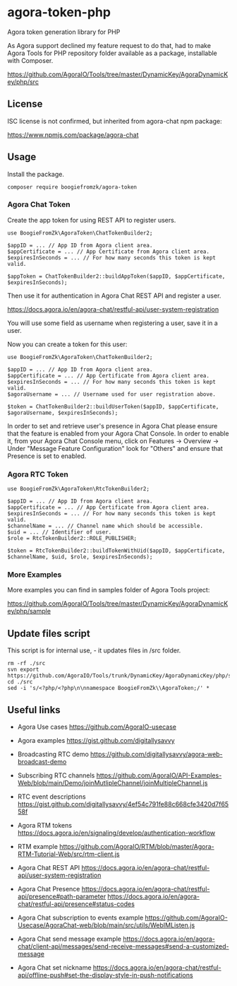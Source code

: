 # agora-token-php
Agora token generation library for PHP

As Agora support declined my feature request to do that, had to make Agora Tools for PHP repository folder available as a package, installable with Composer.

https://github.com/AgoraIO/Tools/tree/master/DynamicKey/AgoraDynamicKey/php/src

## License

ISC license is not confirmed, but inherited from agora-chat npm package:

https://www.npmjs.com/package/agora-chat

## Usage

Install the package.

```
composer require boogiefromzk/agora-token
```

### Agora Chat Token

Create the app token for using REST API to register users.

```
use BoogieFromZk\AgoraToken\ChatTokenBuilder2;

$appID = ... // App ID from Agora client area.
$appCertificate = ... // App Certificate from Agora client area.
$expiresInSeconds = ... // For how many seconds this token is kept valid.

$appToken = ChatTokenBuilder2::buildAppToken($appID, $appCertificate, $expiresInSeconds);
```

Then use it for authentication in Agora Chat REST API and register a user.

https://docs.agora.io/en/agora-chat/restful-api/user-system-registration

You will use some field as username when registering a user, save it in a user.

Now you can create a token for this user:

```
use BoogieFromZk\AgoraToken\ChatTokenBuilder2;

$appID = ... // App ID from Agora client area.
$appCertificate = ... // App Certificate from Agora client area.
$expiresInSeconds = ... // For how many seconds this token is kept valid.
$agoraUsername = ... // Username used for user registration above.

$token = ChatTokenBuilder2::buildUserToken($appID, $appCertificate, $agoraUsername, $expiresInSeconds);
```

In order to set and retrieve user's presence in Agora Chat please ensure that the feature is enabled from your Agora Chat Console. In order to enable it, from your Agora Chat Console menu, click on Features -> Overview -> Under "Message Feature Configuration" look for "Others" and ensure that Presence is set to enabled.

### Agora RTC Token

```
use BoogieFromZk\AgoraToken\RtcTokenBuilder2;

$appID = ... // App ID from Agora client area.
$appCertificate = ... // App Certificate from Agora client area.
$expiresInSeconds = ... // For how many seconds this token is kept valid.
$channelName = ... // Channel name which should be accessible.
$uid = ... // Identifier of user.
$role = RtcTokenBuilder2::ROLE_PUBLISHER;

$token = RtcTokenBuilder2::buildTokenWithUid($appID, $appCertificate, $channelName, $uid, $role, $expiresInSeconds);
```

### More Examples

More examples you can find in samples folder of Agora Tools project:

https://github.com/AgoraIO/Tools/tree/master/DynamicKey/AgoraDynamicKey/php/sample

## Update files script

This script is for internal use, - it updates files in /src folder.

```
rm -rf ./src
svn export https://github.com/AgoraIO/Tools/trunk/DynamicKey/AgoraDynamicKey/php/src
cd ./src
sed -i 's/<?php/<?php\n\nnamespace BoogieFromZk\\AgoraToken;/' *
```

## Useful links
* Agora Use cases https://github.com/AgoraIO-usecase
* Agora examples https://gist.github.com/digitallysavvy

* Broadcasting RTC demo https://github.com/digitallysavvy/agora-web-broadcast-demo
* Subscribing RTC channels https://github.com/AgoraIO/API-Examples-Web/blob/main/Demo/joinMutlipleChannel/joinMultipleChannel.js
* RTC event descriptions https://gist.github.com/digitallysavvy/4ef54c791fe88c668cfe3420d7f6558f

* Agora RTM tokens https://docs.agora.io/en/signaling/develop/authentication-workflow
* RTM example https://github.com/AgoraIO/RTM/blob/master/Agora-RTM-Tutorial-Web/src/rtm-client.js

* Agora Chat REST API https://docs.agora.io/en/agora-chat/restful-api/user-system-registration
* Agora Chat Presence https://docs.agora.io/en/agora-chat/restful-api/presence#path-parameter
https://docs.agora.io/en/agora-chat/restful-api/presence#status-codes
* Agora Chat subscription to events example https://github.com/AgoraIO-Usecase/AgoraChat-web/blob/main/src/utils/WebIMListen.js
* Agora Chat send message example https://docs.agora.io/en/agora-chat/client-api/messages/send-receive-messages#send-a-customized-message
* Agora Chat set nickname https://docs.agora.io/en/agora-chat/restful-api/offline-push#set-the-display-style-in-push-notifications
